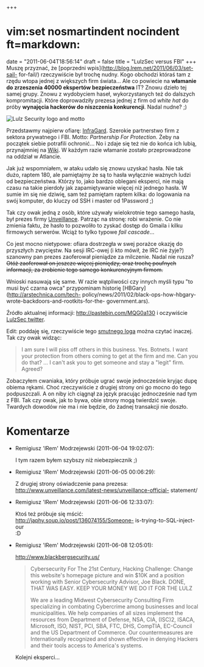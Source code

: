 +++
# vim:set nosmartindent nocindent ft=markdown:
date = "2011-06-04T18:56:14"
draft = false
title = "LulzSec versus FBI"
+++
Muszę przyznać, że [poprzedni wpis](http://blog.lrem.net/2011/06/03/set-sail-
for-fail/) rzeczywiście był trochę nudny. Kogo obchodzi któraś tam z rzędu
wtopa jednej z większych firm świata... Ale co powiecie na **włamanie do
zrzeszenia 40000 ekspertów bezpieczeństwa** IT? Znowu dzieło tej samej grupy.
Znowu z wydobyciem haseł, wykorzystanych też do dalszych kompromitacji. Które
doprowadziły prezesa jednej z firm od _white hat_ do próby **wynajęcia
hackerów do niszczenia konkurencji**. Nadal nudne? ;)

![Lulz Security logo and motto](http://maxnet.org.pl/~lrem/lulzsec.png)

Przedstawmy najpierw ofiarę: [InfraGard](http://www.infragard.net/). Szerokie
partnerstwo firm z sektora prywatnego i FBI. Motto: _Partnership For
Protection._ Żeby na początek siebie potrafili ochronić... No i zdaje się też
nie do końca ich lubią, przynajmniej na
[Wiki](http://en.wikipedia.org/wiki/InfraGard). W każdym razie włamanie
zostało przeprowadzone na oddział w Atlancie.

Jak już wspomniałem, w ataku udało się znowu uzyskać hasła. Nie tak dużo,
raptem 180, ale pamiętajmy że są to hasła wyłącznie ważnych ludzi od
bezpieczeństwa. Którzy to, jako bardzo oblegani eksperci, nie mają czasu na
takie pierdoły jak zapamiętywanie więcej niż jednego hasła. W sumie im się nie
dziwię, sam też pamiętam raptem kilka: do logowania na swój komputer, do
kluczy od SSH i master od 1Password ;)

Tak czy owak jedną z osób, które używały wielokrotnie tego samego hasła, był
prezes firmy [Unveillance](http://www.unveillance.com/). Patrząc na stronę:
robi wrażenie. Co nie zmienia faktu, że hasło to pozwoliło to zyskać dostęp do
Gmaila i kilku firmowych serwerów. Wciąż to tylko typowe _fail cascade_...

Co jest mocno nietypowe: ofiara dostrzegła w swej porażce okazję do przyszłych
zwycięstw. Na sesji IRC-owej (i kto mówił, że IRC nie żyje?) szanowny pan
prezes zaoferował pieniądze za milczenie. Nadal nie rusza? ~~Otóż zaoferował
on jeszcze więcej pieniędzy, oraz trochę poufnych informacji, za zrobienie
tego samego konkurencyjnym firmom.~~

Wnioski nasuwają się same. W razie wątpliwości czy innych myśli typu "to musi
być czarna owca" przypominam historię [HBGary](http://arstechnica.com/tech-
policy/news/2011/02/black-ops-how-hbgary-wrote-backdoors-and-rootkits-for-the-
government.ars).

Źródło aktualnej informacji: <http://pastebin.com/MQG0a130> i oczywiście
[LulzSec twitter](https://twitter.com/LulzSec/).

Edit: poddaję się, rzeczywiście tego [smutnego
loga](http://lulzsecurity.com/releases/Karim%20IRC%20log.txt) można czytać
inaczej. Tak czy owak widząc:

> <moondog> I am sure I will piss off others in this business. Yes. Botnets. I
want your protection from others coming to get at the firm and me. Can you do
that? ... <moondog> I can't ask you to get someone and stay a "legit" firm.
Agreed?

Zobaczyłem cwaniaka, który próbuje ugrać swoje jednocześnie kryjąc dupę obiema
rękami. Choć rzeczywiście z drugiej strony oni go mocno do tego podpuszczali.
A on niby ich ciągnął za język pracując jednocześnie nad tym z FBI. Tak czy
owak, jak to bywa, obie strony mogą twierdzić swoje. Twardych dowodów nie ma i
nie będzie, do żadnej transakcji nie doszło.

# Komentarze

* Remigiusz 'lRem' Modrzejewski (2011-06-04 19:02:07): <p>I tym razem byłem
  szybszy niż niebezpiecznik ;)</p>
* Remigiusz 'lRem' Modrzejewski (2011-06-05 00:06:29): <p>Z drugiej strony
  oświadczenie pana prezesa:<br /> <a href="http://www.unveillance.com/latest-
  news/unveillance-official-statement/"
  rel="nofollow">http://www.unveillance.com/latest-news/unveillance-official-
  statement/</a></p>
* Remigiusz 'lRem' Modrzejewski (2011-06-06 12:33:07): <p>Ktoś też próbuje się
  mścić:<br /> <a href="http://japhy.soup.io/post/136074155/Someone-is-trying-
  to-SQL-inject-our" rel="nofollow">http://japhy.soup.io/post/136074155/Someone-
  is-trying-to-SQL-inject-our</a><br /> :D</p>
* Remigiusz 'lRem' Modrzejewski (2011-06-08 12:05:01): <p><a
  href="http://www.blackbergsecurity.us/"
  rel="nofollow">http://www.blackbergsecurity.us/</a></p>  <blockquote>
  <p>Cybersecurity For The 21st Century, Hacking Challenge: Change this
  website's homepage picture and win $10K and a position working with Senior
  Cybersecurity Advisor, Joe Black. DONE, THAT WAS EASY. KEEP YOUR MONEY WE DO
  IT FOR THE LULZ</p>      <p>We are a leading Midwest Cybersecurity Consulting
  Firm specializing in combating Cybercrime among businesses and local
  municipalities.  We help companies of all sizes implement the resources from
  Department of Defense, NSA, CIA, (ISC)2, ISACA, Microsoft, ISO, NIST, PCI,
  SBA, FTC, DHS, CompTIA, EC-Council and the US Department of Commerce. Our
  countermeasures are Internationally recognized and shown effective in denying
  Hackers and their tools access to America's systems.  </p> </blockquote>
  <p>Kolejni eksperci...</p>
